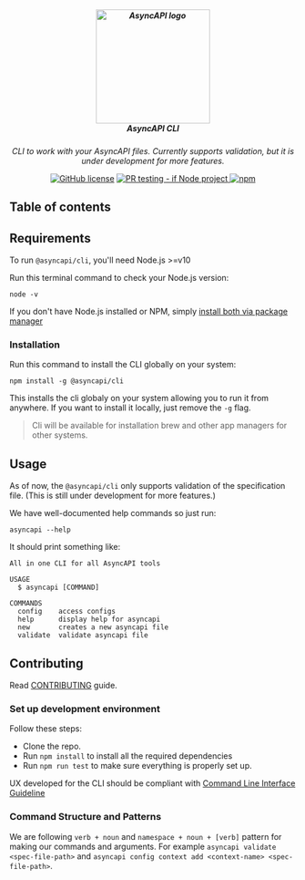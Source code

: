 <h5 align="center">
  <br>
  <a href="https://www.asyncapi.org"><img src="https://github.com/asyncapi/parser-nodejs/raw/master/assets/logo.png" alt="AsyncAPI logo" width="200"></a>
  <br>
  AsyncAPI CLI
</h5>
<p align="center">
  <em>CLI to work with your AsyncAPI files. Currently supports validation, but it is under development for more features.</em>
</p>

<p align="center">
<a href="https://github.com/asyncapi/cli/blob/master/LICENSE"><img alt="GitHub license" src="https://img.shields.io/github/license/asyncapi/cli"></a>
<a href="https://github.com/asyncapi/cli/actions/workflows/if-nodejs-pr-testing.yml">
<img src="https://github.com/asyncapi/cli/actions/workflows/if-nodejs-pr-testing.yml/badge.svg" alt="PR testing - if Node project"  />
</a>
<a href="https://www.npmjs.com/package/@asyncapi/cli">
<img alt="npm" src="https://img.shields.io/npm/dw/@asyncapi/cli">
</a>

</p>

## Table of contents

<!-- toc -->

<!-- tocstop -->

## Requirements
To run `@asyncapi/cli`, you'll need Node.js >=v10

Run this terminal command to check your Node.js version:
```
node -v
```

If you don't have Node.js installed or NPM, simply [install both via package manager](https://nodejs.org/en/download/package-manager/)

### Installation

Run this command to install the CLI globally on your system:

```
npm install -g @asyncapi/cli
```

This installs the cli globaly on your system allowing you to run it from anywhere. If you want to install it locally, just remove the `-g` flag. 

> Cli will be available for installation brew and other app managers for other systems. 



## Usage

As of now, the `@asyncapi/cli` only supports validation of the specification file. (This is still under development for more features.)

We have well-documented help commands so just run:

```
asyncapi --help 
```

It should print something like:

```
All in one CLI for all AsyncAPI tools

USAGE
  $ asyncapi [COMMAND]

COMMANDS
  config    access configs
  help      display help for asyncapi
  new       creates a new asyncapi file
  validate  validate asyncapi file
```



## Contributing

Read [CONTRIBUTING](https://github.com/asyncapi/CLI/blob/master/CONTRIBUTING.md) guide.

### Set up development environment

Follow these steps:
- Clone the repo.
- Run `npm install` to install all the required dependencies
- Run `npm run test` to make sure everything is properly set up.

UX developed for the CLI should be compliant with [Command Line Interface Guideline](https://clig.dev/)

### Command Structure and Patterns

We are following `verb + noun` and `namespace + noun + [verb]` pattern for making our commands and arguments. For example `asyncapi validate <spec-file-path>` and `asyncapi config context add <context-name> <spec-file-path>`.

